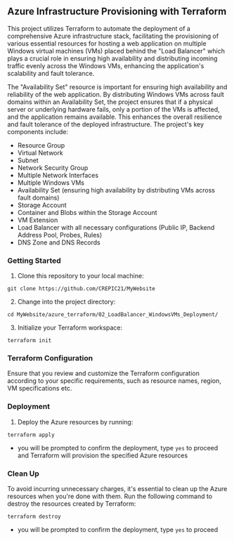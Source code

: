 ## Azure Infrastructure Provisioning with Terraform

This project utilizes Terraform to automate the deployment of a comprehensive Azure infrastructure stack, facilitating the provisioning of various essential resources for hosting a web application on multiple Windows virtual machines (VMs) placed behind the "Load Balancer" which plays a crucial role in ensuring high availability and distributing incoming traffic evenly across the Windows VMs, enhancing the application's scalability and fault tolerance. 

The "Availability Set" resource is important for ensuring high availability and reliability of the web application. By distributing Windows VMs across fault domains within an Availability Set, the project ensures that if a physical server or underlying hardware fails, only a portion of the VMs is affected, and the application remains available. This enhances the overall resilience and fault tolerance of the deployed infrastructure.
The project's key components include:
- Resource Group
- Virtual Network
- Subnet
- Network Security Group
- Multiple Network Interfaces
- Multiple Windows VMs
- Availability Set (ensuring high availability by distributing VMs across fault domains)
- Storage Account
- Container and Blobs within the Storage Account
- VM Extension
- Load Balancer with all necessary configurations (Public IP, Backend Address Pool, Probes, Rules)
- DNS Zone and DNS Records

### Getting Started
1. Clone this repository to your local machine:
```shell
git clone https://github.com/CREPIC21/MyWebsite
```
2. Change into the project directory:
```shell
cd MyWebsite/azure_terraform/02_LoadBalancer_WindowsVMs_Deployment/
```
3. Initialize your Terraform workspace:
```shell
terraform init
```
### Terraform Configuration
Ensure that you review and customize the Terraform configuration according to your specific requirements, such as resource names, region, VM specifications etc.

### Deployment
1. Deploy the Azure resources by running:
```shell
terraform apply
```
- you will be prompted to confirm the deployment, type `yes` to proceed and Terraform will provision the specified Azure resources

### Clean Up
To avoid incurring unnecessary charges, it's essential to clean up the Azure resources when you're done with them. Run the following command to destroy the resources created by Terraform:
```shell
terraform destroy
```
- you will be prompted to confirm the deployment, type `yes` to proceed